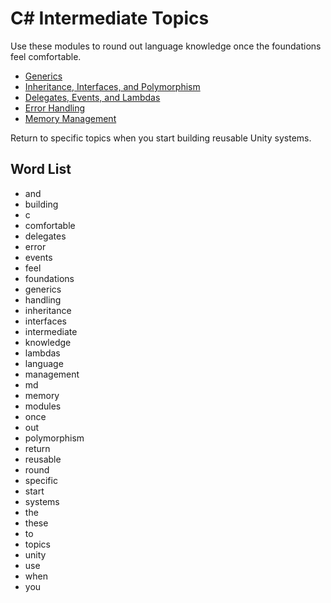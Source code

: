 # C# Intermediate Topics

Use these modules to round out language knowledge once the foundations feel comfortable.

- [Generics](generics.md)
- [Inheritance, Interfaces, and Polymorphism](inheritance-interfaces-polymorphism.md)
- [Delegates, Events, and Lambdas](delegates-events-lambdas.md)
- [Error Handling](error-handling.md)
- [Memory Management](memory-management.md)

Return to specific topics when you start building reusable Unity systems.

## Word List
- and
- building
- c
- comfortable
- delegates
- error
- events
- feel
- foundations
- generics
- handling
- inheritance
- interfaces
- intermediate
- knowledge
- lambdas
- language
- management
- md
- memory
- modules
- once
- out
- polymorphism
- return
- reusable
- round
- specific
- start
- systems
- the
- these
- to
- topics
- unity
- use
- when
- you
